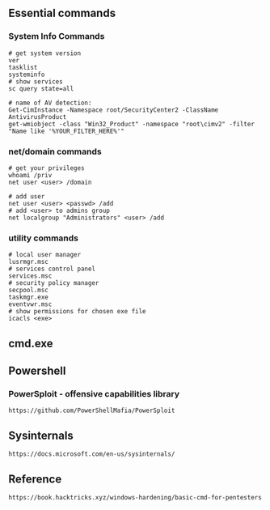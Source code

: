 
## Essential commands

### System Info Commands

```
# get system version
ver
tasklist
systeminfo
# show services
sc query state=all

# name of AV detection:
Get-CimInstance -Namespace root/SecurityCenter2 -ClassName AntivirusProduct
get-wmiobject -class "Win32_Product" -namespace "root\cimv2" -filter "Name like '%YOUR_FILTER_HERE%'"
```

### net/domain commands

```
# get your privileges
whoami /priv
net user <user> /domain

# add user
net user <user> <passwd> /add
# add <user> to admins group
net localgroup "Administrators" <user> /add
```

### utility commands

```
# local user manager
lusrmgr.msc
# services control panel
services.msc
# security policy manager
secpool.msc
taskmgr.exe
eventvwr.msc
# show permissions for chosen exe file
icacls <exe>
```

## cmd.exe

## Powershell

### PowerSploit - offensive capabilities library

    https://github.com/PowerShellMafia/PowerSploit


## Sysinternals

    https://docs.microsoft.com/en-us/sysinternals/

## Reference

```
https://book.hacktricks.xyz/windows-hardening/basic-cmd-for-pentesters
```
